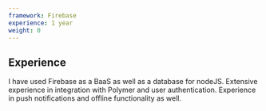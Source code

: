```yaml
---
framework: Firebase
experience: 1 year
weight: 0
---
```


## Experience
I have used Firebase as a BaaS as well as a database for nodeJS. Extensive experience in integration with Polymer and user authentication. Experience in push notifications and offline functionality as well.